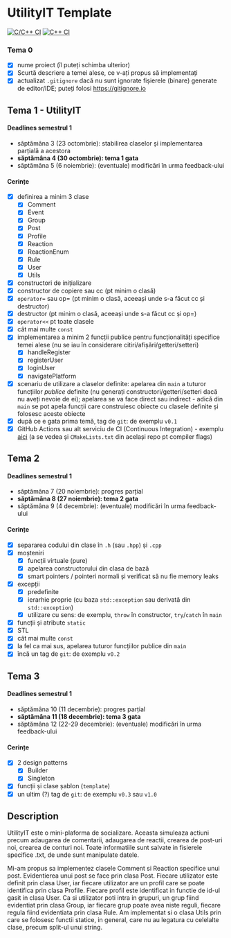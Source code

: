 # UtilityIT Template
[![C/C++ CI](https://github.com/nicugnm/poo-cpp-proj/workflows/C/C++%20CI/badge.svg?branch=main)](https://github.com/nicugnm/poo-cpp-proj/actions/workflows/c-cpp.yml?query=branch%3Amain)
[![C++ CI](https://github.com/nicugnm/poo-cpp-proj/workflows/C++%20CI/badge.svg?branch=main)](https://github.com/nicugnm/poo-cpp-proj/actions/workflows/cmake.yml?query=branch%3Amain)
### Tema 0

- [X] nume proiect (îl puteți schimba ulterior)
- [X] Scurtă descriere a temei alese, ce v-ați propus să implementați
- [X] actualizat `.gitignore` dacă nu sunt ignorate fișierele (binare) generate de editor/IDE; puteți folosi https://gitignore.io

## Tema 1 - UtilityIT

#### Deadlines semestrul 1
- săptămâna 3 (23 octombrie): stabilirea claselor și implementarea parțială a acestora
- **săptămâna 4 (30 octombrie): tema 1 gata**
- săptămâna 5 (6 noiembrie): (eventuale) modificări în urma feedback-ului

#### Cerințe
- [X] definirea a minim 3 clase
    - [X] Comment
    - [X] Event
    - [X] Group
    - [X] Post
    - [X] Profile
    - [X] Reaction
    - [X] ReactionEnum
    - [X] Rule
    - [X] User
    - [X] Utils
- [X] constructori de inițializare
- [X] constructor de copiere sau cc (pt minim o clasă)
- [X] `operator=` sau op= (pt minim o clasă, aceeași unde s-a făcut cc și destructor)
- [X] destructor (pt minim o clasă, aceeași unde s-a făcut cc și op=)
- [X] `operator<<` pt toate clasele
- [X] cât mai multe `const`
- [X] implementarea a minim 2 funcții publice pentru funcționalități specifice temei alese (nu se iau în considerare citiri/afișări/getteri/setteri)
    - [X] handleRegister
    - [X] registerUser
    - [X] loginUser
    - [X] navigatePlatform
- [X] scenariu de utilizare a claselor definite: apelarea din `main` a tuturor funcțiilor _publice_ definite (nu generați constructori/getteri/setteri dacă nu aveți nevoie de ei); apelarea se va face direct sau indirect - adică din `main` se pot apela funcții care construiesc obiecte cu clasele definite și folosesc aceste obiecte
- [X] după ce e gata prima temă, tag de `git`: de exemplu `v0.1`
- [X] GitHub Actions sau alt serviciu de CI (Continuous Integration) - exemplu [aici](https://github.com/mcmarius/demo-poo/blob/master/.github/workflows/cmake.yml) (a se vedea și `CMakeLists.txt` din același repo pt compiler flags)

## Tema 2

#### Deadlines semestrul 1
- săptămâna 7 (20 noiembrie): progres parțial
- **săptămâna 8 (27 noiembrie): tema 2 gata**
- săptămâna 9 (4 decembrie): (eventuale) modificări în urma feedback-ului

#### Cerințe
- [X] separarea codului din clase în `.h` (sau `.hpp`) și `.cpp`
- [X] moșteniri
  - [X] funcții virtuale (pure)
  - [X] apelarea constructorului din clasa de bază
  - [X] smart pointers / pointeri normali și verificat să nu fie memory leaks
- [X] excepții
  - [X] predefinite
  - [X] ierarhie proprie (cu baza `std::exception` sau derivată din `std::exception`)
  - [X] utilizare cu sens: de exemplu, `throw` în constructor, `try`/`catch` în `main`
- [X] funcții și atribute `static`
- [X] STL
- [X] cât mai multe `const`
- [X] la fel ca mai sus, apelarea tuturor funcțiilor publice din `main`
- [X] încă un tag de `git`: de exemplu `v0.2`

## Tema 3

#### Deadlines semestrul 1
- săptămâna 10 (11 decembrie): progres parțial
- **săptămâna 11 (18 decembrie): tema 3 gata**
- săptămâna 12 (22-29 decembrie): (eventuale) modificări în urma feedback-ului

#### Cerințe
- [X] 2 design patterns
  - [X] Builder
  - [X] Singleton
- [X] funcții și clase șablon (`template`)
- [X] un ultim (?) tag de `git`: de exemplu `v0.3` sau `v1.0`

## Description

UtilityIT este o mini-plaforma de socializare.
Aceasta simuleaza actiuni precum adaugarea de comentarii, adaugarea de reactii, crearea de post-uri noi, crearea de conturi noi.
Toate informatiile sunt salvate in fisierele specifice .txt, de unde sunt manipulate datele.

Mi-am propus sa implementez clasele Comment si Reaction specifice unui post.
Evidentierea unui post se face prin clasa Post.
Fiecare utilizator este definit prin clasa User, iar fiecare utilizator are un profil care se poate identifica prin clasa Profile.
Fiecare profil este identificat in functie de id-ul gasit in clasa User.
Ca si utilizator poti intra in grupuri, un grup fiind evidentiat prin clasa Group, iar fiecare grup poate avea niste reguli, fiecare regula fiind evidentiata prin clasa Rule.
Am implementat si o clasa Utils prin care se folosesc functii statice, in general, care nu au legatura cu celelalte clase, precum split-ul unui string.